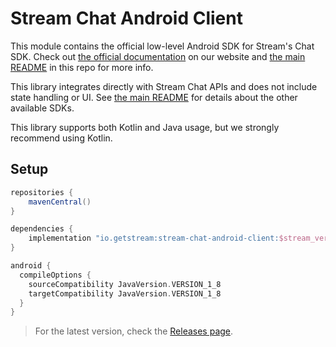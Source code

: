 # Stream Chat Android Client

This module contains the official low-level Android SDK for Stream's Chat SDK. Check out [the official documentation](https://getstream.io/chat/docs/introduction/?language=kotlin) on our website and [the main README](../README.md) in this repo for more info.

This library integrates directly with Stream Chat APIs and does not include state handling or UI. See [the main README](../README.md) for details about the other available SDKs.

This library supports both Kotlin and Java usage, but we strongly recommend using Kotlin.

## Setup

```groovy
repositories {
    mavenCentral()
}

dependencies {
    implementation "io.getstream:stream-chat-android-client:$stream_version"
}

android {
  compileOptions {
    sourceCompatibility JavaVersion.VERSION_1_8
    targetCompatibility JavaVersion.VERSION_1_8
  }
}
```

> For the latest version, check the [Releases page](https://github.com/GetStream/stream-chat-android/releases).
